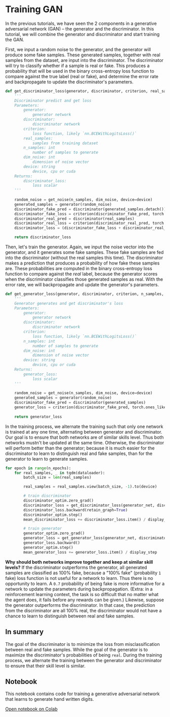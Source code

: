 # Training GAN

In the previous tutorials, we have seen the 2 components in a generative adversarial network (GAN) – the generator and the discriminator. In this tutorial, we will combine the generator and discriminator and start training the GAN.

First, we input a random noise to the generator, and the generator will produce some fake samples. These generated samples, together with real samples from the dataset, are input into the discriminator. The discriminator will try to classify whether if a sample is real or fake. This produces a probability that will be used in the binary cross-entropy loss function to compare against the true label (real or fake), and determine the error rate and backpropagate to update the discriminator's parameters.

```python
def get_discriminator_loss(generator, discriminator, criterion, real_samples, n_samples, dim_noise, device):
    '''
    Discriminator predict and get loss
    Parameters:
        generator: 
            generator network
        discriminator: 
            discriminator network
        criterion: 
            loss function, likely `nn.BCEWithLogitsLoss()`
        real_samples: 
            samples from training dataset
        n_samples: int
            number of samples to generate
        dim_noise: int
            dimension of noise vector
        device: string
            device, cpu or cuda
    Returns:
        discriminator_loss: 
            loss scalar
    '''
    
    random_noise = get_noise(n_samples, dim_noise, device=device)
    generated_samples = generator(random_noise)
    discriminator_fake_pred = discriminator(generated_samples.detach())
    discriminator_fake_loss = criterion(discriminator_fake_pred, torch.zeros_like(discriminator_fake_pred))
    discriminator_real_pred = discriminator(real_samples)
    discriminator_real_loss = criterion(discriminator_real_pred, torch.ones_like(discriminator_real_pred))
    discriminator_loss = (discriminator_fake_loss + discriminator_real_loss) / 2

    return discriminator_loss
```

Then, let's train the generator. Again, we input the noise vector into the generator, and it generates some fake samples. These fake samples are fed into the discriminator (without the real samples this time). The discriminator makes a prediction that produces a probability of how fake these samples are. These probabilities are computed in the binary cross-entropy loss function to compare against the *real* label, because the generator scores when the discriminator classifies those generated samples as real. With the error rate, we will backpropagate and update the generator's parameters.

```python
def get_generator_loss(generator, discriminator, criterion, n_samples, dim_noise, device):
    '''
    Generator generates and get discriminator's loss
    Parameters:
        generator: 
            generator network
        discriminator: 
            discriminator network
        criterion: 
            loss function, likely `nn.BCEWithLogitsLoss()`
        n_samples: int
            number of samples to generate
        dim_noise: int
            dimension of noise vector
        device: string
            device, cpu or cuda
    Returns:
        generator_loss: 
            loss scalar
    '''
    
    random_noise = get_noise(n_samples, dim_noise, device=device)
    generated_samples = generator(random_noise)
    discriminator_fake_pred = discriminator(generated_samples)
    generator_loss = criterion(discriminator_fake_pred, torch.ones_like(discriminator_fake_pred))
    
    return generator_loss
```

In the training process, we alternate the training such that only one network is trained at any one time, alternating between generator and discriminator. Our goal is to ensure that both networks are of similar skills level. Thus both networks mustn't be updated at the same time. Otherwise, the discriminator will perform better than the generator; because it is much easier for the discriminator to learn to distinguish real and fake samples, than for the generator to learn to generate samples. 

```python
for epoch in range(n_epochs):
    for real_samples, _ in tqdm(dataloader):
        batch_size = len(real_samples)

        real_samples = real_samples.view(batch_size, -1).to(device)

        # train discriminator
        discriminator_optim.zero_grad()
        discriminator_loss = get_discriminator_loss(generator_net, discriminator_net, criterion, real_samples, batch_size, dim_noise, device)
        discriminator_loss.backward(retain_graph=True)
        discriminator_optim.step()
        mean_discriminator_loss += discriminator_loss.item() / display_step

        # train generator
        generator_optim.zero_grad()
        generator_loss = get_generator_loss(generator_net, discriminator_net, criterion, batch_size, dim_noise, device)
        generator_loss.backward()
        generator_optim.step()
        mean_generator_loss += generator_loss.item() / display_step
```

**Why should both networks improve together and keep at similar skill levels?** If the discriminator outperforms the generator, all generated samples are classified as 100% fake, because a "100% fake" (probability `1` fake) loss function is not useful for a network to learn. Thus there is no opportunity to learn. A `0.7` probability of being fake is more informative for a network to update the parameters during backpropagation. (Extra: in a reinforcement learning context, the task is so difficult that no matter what the agent does, it fails before any rewards can be given.) Likewise, suppose the generator outperforms the discriminator. In that case, the prediction from the discriminator are all 100% real, the discriminator would not have a chance to learn to distinguish between real and fake samples.

## In summary

The goal of the discriminator is to minimize the loss from misclassification between real and fake samples. While the goal of the generator is to maximize the discriminator's probabilities of being `real`. During the training process, we alternate the training between the generator and discriminator to ensure that their skill level is similar.

## Notebook

This notebook contains code for training a generative adversarial network that learns to generate hand written digits. 

[Open notebook on Colab]()
